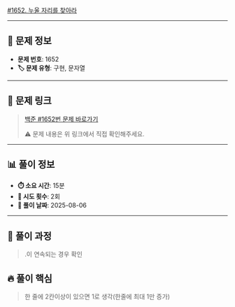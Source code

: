 [#1652. 누울 자리를 찾아라](https://www.acmicpc.net/problem/1652)
<img src="https://static.solved.ac/tier_small/6.svg" width="16" height="16">

---

## 📍 문제 정보

- **문제 번호**: 1652
- **🏷️ 문제 유형**: 구현, 문자열

---

## 📝 문제 링크

> [백준 #1652번 문제 바로가기](https://www.acmicpc.net/problem/1652)
> 
> ⚠️ 문제 내용은 위 링크에서 직접 확인해주세요.

---

## 📊 풀이 정보

- **⏱️ 소요 시간**: 15분
- **🔄 시도 횟수**: 2회
- **📅 풀이 날짜**: 2025-08-06

---

## 💭 풀이 과정

> .이 연속되는 경우 확인

## 🔥 풀이 핵심

> 한 줄에 2칸이상이 있으면 1로 생각(한줄에 최대 1만 증가)
